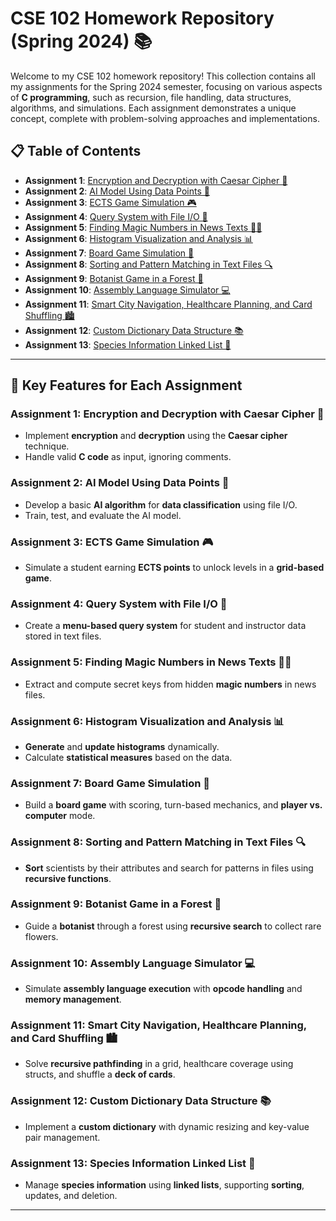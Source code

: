 # CSE 102 Homework Repository (Spring 2024) 📚

Welcome to my CSE 102 homework repository! This collection contains all my assignments for the Spring 2024 semester, focusing on various aspects of **C programming**, such as recursion, file handling, data structures, algorithms, and simulations. Each assignment demonstrates a unique concept, complete with problem-solving approaches and implementations.

## 📋 Table of Contents

- **Assignment 1**: [Encryption and Decryption with Caesar Cipher 🔐](#hw1)
- **Assignment 2**: [AI Model Using Data Points 🤖](#assignment-2)
- **Assignment 3**: [ECTS Game Simulation 🎮](#assignment-3)
- **Assignment 4**: [Query System with File I/O 📄](#assignment-4)
- **Assignment 5**: [Finding Magic Numbers in News Texts 🧙‍♂️](#assignment-5)
- **Assignment 6**: [Histogram Visualization and Analysis 📊](#assignment-6)
- **Assignment 7**: [Board Game Simulation 🎲](#assignment-7)
- **Assignment 8**: [Sorting and Pattern Matching in Text Files 🔍](#assignment-8)
- **Assignment 9**: [Botanist Game in a Forest 🌲](#assignment-9)
- **Assignment 10**: [Assembly Language Simulator 💻](#assignment-10)
- **Assignment 11**: [Smart City Navigation, Healthcare Planning, and Card Shuffling 🏙️](#assignment-11)
- **Assignment 12**: [Custom Dictionary Data Structure 📚](#assignment-12)
- **Assignment 13**: [Species Information Linked List 🦁](#assignment-13)

---

## 📝 Key Features for Each Assignment

### Assignment 1: Encryption and Decryption with Caesar Cipher 🔐
- Implement **encryption** and **decryption** using the **Caesar cipher** technique.
- Handle valid **C code** as input, ignoring comments.

### Assignment 2: AI Model Using Data Points 🤖
- Develop a basic **AI algorithm** for **data classification** using file I/O.
- Train, test, and evaluate the AI model.

### Assignment 3: ECTS Game Simulation 🎮
- Simulate a student earning **ECTS points** to unlock levels in a **grid-based game**.

### Assignment 4: Query System with File I/O 📄
- Create a **menu-based query system** for student and instructor data stored in text files.

### Assignment 5: Finding Magic Numbers in News Texts 🧙‍♂️
- Extract and compute secret keys from hidden **magic numbers** in news files.

### Assignment 6: Histogram Visualization and Analysis 📊
- **Generate** and **update histograms** dynamically.
- Calculate **statistical measures** based on the data.

### Assignment 7: Board Game Simulation 🎲
- Build a **board game** with scoring, turn-based mechanics, and **player vs. computer** mode.

### Assignment 8: Sorting and Pattern Matching in Text Files 🔍
- **Sort** scientists by their attributes and search for patterns in files using **recursive functions**.

### Assignment 9: Botanist Game in a Forest 🌲
- Guide a **botanist** through a forest using **recursive search** to collect rare flowers.

### Assignment 10: Assembly Language Simulator 💻
- Simulate **assembly language execution** with **opcode handling** and **memory management**.

### Assignment 11: Smart City Navigation, Healthcare Planning, and Card Shuffling 🏙️
- Solve **recursive pathfinding** in a grid, healthcare coverage using structs, and shuffle a **deck of cards**.

### Assignment 12: Custom Dictionary Data Structure 📚
- Implement a **custom dictionary** with dynamic resizing and key-value pair management.

### Assignment 13: Species Information Linked List 🦁
- Manage **species information** using **linked lists**, supporting **sorting**, updates, and deletion.

---

<!-- Proudly created with GPRM ( https://gprm.itsvg.in ) -->
